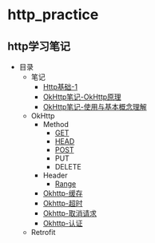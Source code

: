 # http_practice
## http学习笔记
* 目录
  * 笔记
      * [Http基础-1](https://github.com/sjxxcode/http_practice/blob/master/%E7%AC%94%E8%AE%B0/Http%E5%9F%BA%E7%A1%80-1)
      * [OkHttp笔记-OkHttp原理](https://github.com/sjxxcode/http_practice/blob/master/%E7%AC%94%E8%AE%B0/OkHttp%E7%AC%94%E8%AE%B0-OkHttp%E5%8E%9F%E7%90%86.txt)
      * [OkHttp笔记-使用与基本概念理解](https://github.com/sjxxcode/http_practice/blob/master/%E7%AC%94%E8%AE%B0/OkHttp%E7%AC%94%E8%AE%B0-%E4%BD%BF%E7%94%A8%E4%B8%8E%E5%9F%BA%E6%9C%AC%E6%A6%82%E5%BF%B5%E7%90%86%E8%A7%A3)
  * OkHttp
      * Method
        * [GET](https://github.com/sjxxcode/http_practice/tree/master/src/main/java/com/sj/http_practice/okhttp/base_opration/get)
        * [HEAD](https://github.com/sjxxcode/http_practice/tree/master/src/main/java/com/sj/http_practice/okhttp/base_opration/head)
        * [POST](https://github.com/sjxxcode/http_practice/tree/master/src/main/java/com/sj/http_practice/okhttp/base_opration/post)
        * PUT
        * DELETE
     * Header
        * [Range](https://github.com/sjxxcode/http_practice/tree/master/src/main/java/com/sj/http_practice/okhttp/base_opration/header/Range.java)
      * [Okhttp-缓存](https://github.com/sjxxcode/http_practice/tree/master/src/main/java/com/sj/http_practice/okhttp/cache)  
      * [Okhttp-超时](https://github.com/sjxxcode/http_practice/tree/master/src/main/java/com/sj/http_practice/okhttp/timeout)
      * [Okhttp-取消请求](https://github.com/sjxxcode/http_practice/tree/master/src/main/java/com/sj/http_practice/okhttp/cancel)
      * [Okhttp-认证](https://github.com/sjxxcode/http_practice/tree/master/src/main/java/com/sj/http_practice/okhttp/authentication)
  * Retrofit 

    
    
